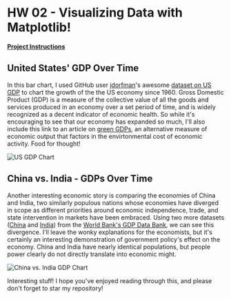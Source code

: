 # HW 02 - Visualizing Data with Matplotlib! # 

[**Project Instructions** ](https://github.com/mikeizbicki/cmc-csci040/tree/2021fall/hw_02)

## United States' GDP Over Time ##
In this bar chart, I used GitHub user [jdorfman](https://github.com/jdorfman)'s awesome [dataset on US GDP](http://api.worldbank.org/v2/countries/USA/indicators/NY.GDP.MKTP.CD?per_page=5000&format=json) to chart the growth of the the US economy since 1960. Gross Domestic Product (GDP) is a measure of the collective value of all the goods and services produced in an economy over a set period of time, and is widely recognized as a decent indicator of economic health. So while it's encouraging to see that our economy has expanded so much, I'll also include this link to an article on [green GDPs](https://www.marketplace.org/2010/12/03/alternative-indicator-green-gdp/), an alternative measure of economic output that factors in the envirtonmental cost of economic activity. Food for thought!

![US GDP Chart](https://lh3.googleusercontent.com/M9zSff6Oy4wf2RnNWVwFL4wyl-JWolRa_Dlf3tMYYOa9shdxuvkjziXwXtoRx6uocSXzHZFVAVmYZexB1os_5X51n81jKzBoOAPpUohR3YzKlZ55WHFUoMIJk-Ioo5QDkcVN2zyfqC3gBptrQUeveYyHunNvlvYpQKbBmgHG7QwtXGAF_hvQ_NrmKDS6k8fqg5lE26zHbeK3k-TScVemZXGb7ajLrY4mxwSdV3mGlOIavUO7O69SdjFLRD4F77VnB3UpTz7E-nWwOJHbu_6lhzhJksrFP6oSXA_kndolE4nRVJQ8thHIxsiiptyEayfLK8qNYItCEoztba-921jAxp9fu491BhBhmsEEF6W1NfT5Gpb0HboDGBpxYVnjZi3eqRB14Fkb5p2BX5DYuP3UlGua5YrYOOZgT47nAIz_LKx-lyQuZa0FPwJPA5ojXSTyxM0C4sGy7twJp2jRSMKs4ANYSQUGACqfwVB5pnAV2a3I1OE1CNeDcQUcI5WDxoO8AvCu0H_jzWcFTmoDgbcy_NDm17rAdjY4MweUu7C63uaLq1jAnsguhL8WnkoFqRRscCdfW9BmD40Hg2-skM6IoB8iSX331V1UdvE2LQdHPmQ0Nfl8TzdSyVYKTv_EOFt-0hnIfhMEVDLcb6iTblse2ZFbgr0hzlwHUvboHQu8OVhdPF1iBR2EFYjIv0VEQuIcLMR8h655k1JsqWOVIqTvaFg=w2084-h1368-no?authuser=0)


## China vs. India - GDPs Over Time ##
Another interesting economic story is comparing the economies of China and India, two similarly populous nations whose economies have diverged in scope as different priorities around economic independence, trade, and state intervention in markets have been embraced. Using two more datasets ([China](http://api.worldbank.org/v2/countries/CHN/indicators/NY.GDP.MKTP.CD?per_page=5000&format=json) and [India](http://api.worldbank.org/v2/countries/IND/indicators/NY.GDP.MKTP.CD?per_page=5000&format=json)) from the [World Bank's GDP Data Bank](https://data.worldbank.org/indicator/NY.GDP.MKTP.CD), we can see this divergence. I'll leave the wonky explanations for the economists, but it's certainly an interesting demonstration of government policy's effect on the economy. China and India have nearly identical populations, but people power clearly do not directly translate into economic might. 

![China vs. India GDP Chart](https://lh3.googleusercontent.com/znqw23QVm_a3Rq1CzvhzGczn1bN5Puv1tDB_9Jt8qY5-ga4NdY5J7jaLN1mEyzk5bFUgFojrSIlrKRjpLuGuDQE2EBPYISZFEyCDoGQAkfz0dlEd8K-x-KESeHzrVTyHjIhcKTqJWFkicjcJLlycU12LqBgE8gwq2V9oIB9x3kYNBG7OQvGxuJHyR5ONsOcxKI40WvlwZMB1oYgMazHm5IxwNXs5B_cZRqugKQNt_vOf7JD5I6yfDeQIokSKYOishaofvObfFmg2v7WykEUclH627M0Ro0xKZ8ot1MZlPO5CJRJ_B_cziHMP3GHAmiDP-ApdkiY3jBLWoEpwYzpi1DjD0sF4YCnZYw7wPO5bOfgTPlFrpLUGg908HcN1Nt3hFIhJttCWe3Xgmu0JlxfytAkT7cyp11qovbd1-hdI4AJtlddRwWe3EA6dwnvFKe3bragGbCDDQKNGIdQElpiNeEsL1FLghsMHbmIKUgJOyTZ5bjNk8ghuHPTJXtkGGTp6maq83wcosJlizPDTqvBH2SIHqfEflesuUTsdv53rUIKgCWrKG51bHTJQ1Yu3EEakEcp58ySXvWB4eAnG7mDej5__HocTmXy49hpajgk6DTcqkzRFqoKb5CZjAO19-fH-7mC8g-3NAgOAvPiljUkk50XACwcifmArGaWqJh389PKC9B8m2OlSbyG6Ta7VAHXyU5qNc_lwpF0IO2HURjqH2pU=w2148-h1378-no?authuser=0)

Interesting stuff! I hope you've enjoyed reading through this, and please don't forget to star my repository! 
